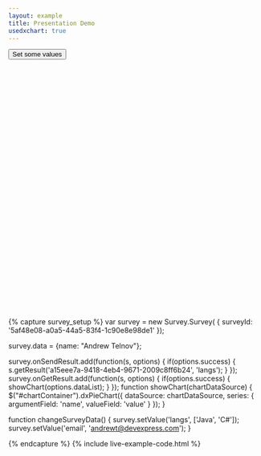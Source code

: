 ```yaml
---
layout: example
title: Presentation Demo
usedxchart: true
---
```


<input type="button" value="Set some values" onclick="changeSurveyData()" />

<div id="chartContainer" style="width:500px;height:500px"></div>

{% capture survey_setup %}
var survey = new Survey.Survey(
{
    surveyId: '5af48e08-a0a5-44a5-83f4-1c90e8e98de1'
});

survey.data = {name: "Andrew Telnov"};

survey.onSendResult.add(function(s, options) {
    if(options.success) {
        s.getResult('a15eee7a-9418-4eb4-9671-2009c8ff6b24', 'langs');
    }
});
survey.onGetResult.add(function(s, options) {
    if(options.success) {
        showChart(options.dataList);
    }
});
function showChart(chartDataSource) {    
    $("#chartContainer").dxPieChart({
        dataSource: chartDataSource,
        series: {
            argumentField: 'name',
            valueField: 'value'
        }
    });
}


function changeSurveyData() {
    survey.setValue('langs', ['Java', 'C#']); 
    survey.setValue('email', 'andrewt@devexpress.com');
}


{% endcapture %}
{% include live-example-code.html %}
